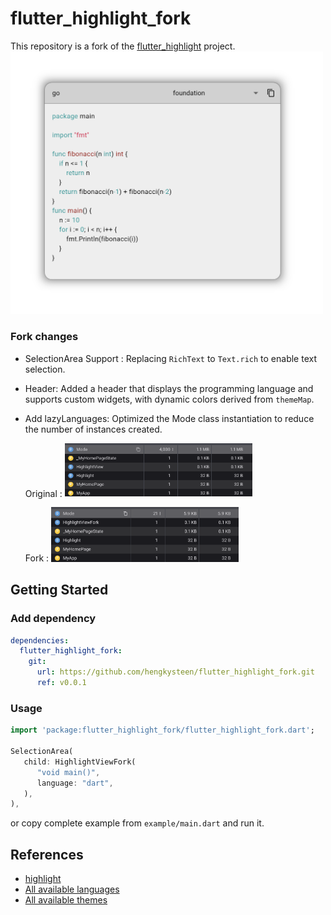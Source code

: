 # flutter_highlight_fork

This repository is a fork of the [flutter_highlight](https://github.com/git-touch/highlight.dart/tree/master/flutter_highlight) project.
<img src="ss/flutter_highlight_fork.png" alt="Deskripsi Gambar" width="500" />

### Fork changes

- SelectionArea Support :
  Replacing `RichText` to `Text.rich` to enable text selection.

- Header:
  Added a header that displays the programming language and supports custom widgets, with dynamic colors derived from `themeMap`.

- Add lazyLanguages:
  Optimized the Mode class instantiation to reduce the number of instances created.

  Original :
  <img src="ss/ori.png" alt="Deskripsi Gambar" width="300" />

  Fork :
  <img src="ss/fork.png" alt="Deskripsi Gambar" width="300" />

## Getting Started

### Add dependency

```yml
dependencies:
  flutter_highlight_fork:
    git:
      url: https://github.com/hengkysteen/flutter_highlight_fork.git
      ref: v0.0.1
```

### Usage

```dart
import 'package:flutter_highlight_fork/flutter_highlight_fork.dart';

SelectionArea(
   child: HighlightViewFork(
      "void main()",
      language: "dart",
   ),
),
```

or copy complete example from `example/main.dart` and run it.

## References

- [highlight](https://github.com/git-touch/highlight.dart)
- [All available languages](https://github.com/git-touch/highlight.dart/tree/master/highlight/lib/languages)
- [All available themes](https://github.com/git-touch/highlight.dart/tree/master/flutter_highlight/lib/themes)

